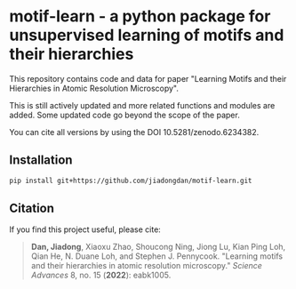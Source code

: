 # motif-learn - a python package for unsupervised learning of motifs and their hierarchies

This repository contains code and data for paper "Learning Motifs and their Hierarchies in Atomic Resolution Microscopy".

This is still actively updated and more related functions and modules are added. Some updated code go beyond the scope of the paper.

You can cite all versions by using the DOI 10.5281/zenodo.6234382. 

## Installation

```bash
pip install git+https://github.com/jiadongdan/motif-learn.git
```

## Citation

If you find this project useful, please cite:

> **Dan, Jiadong**, Xiaoxu Zhao, Shoucong Ning, Jiong Lu, Kian Ping Loh, Qian He, N. Duane Loh, and Stephen J. Pennycook. "Learning motifs and their hierarchies in atomic resolution microscopy." *Science Advances* 8, no. 15 (**2022**): eabk1005.
